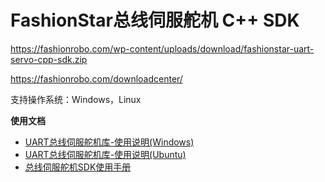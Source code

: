# FashionStar总线伺服舵机 C++ SDK

https://fashionrobo.com/wp-content/uploads/download/fashionstar-uart-servo-cpp-sdk.zip

https://fashionrobo.com/downloadcenter/

支持操作系统：Windows，Linux

**使用文档**

* [UART总线伺服舵机库-使用说明(Windows)](doc/FashionStar总线伺服舵机库-使用说明(Windows).pdf)
* [UART总线伺服舵机库-使用说明(Ubuntu)](doc/FashionStar总线伺服舵机库-使用说明(Ubuntu).pdf)
* [总线伺服舵机SDK使用手册](doc/总线伺服舵机SDK使用手册.pdf)

